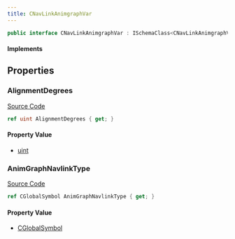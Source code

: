 ```yaml
---
title: CNavLinkAnimgraphVar
---
```


```csharp
public interface CNavLinkAnimgraphVar : ISchemaClass<CNavLinkAnimgraphVar>, ISchemaField, ISchemaClass, INativeHandle
```

#### Implements

## Properties

### AlignmentDegrees

[Source Code](https://github.com/swiftly-solution/swiftlys2/blob/beta/managed/src/SwiftlyS2.Generated/Schemas/Interfaces/CNavLinkAnimgraphVar.cs#L18)

```csharp
ref uint AlignmentDegrees { get; }
```

#### Property Value

- [uint](https://learn.microsoft.com/dotnet/api/system.uint32)

### AnimGraphNavlinkType

[Source Code](https://github.com/swiftly-solution/swiftlys2/blob/beta/managed/src/SwiftlyS2.Generated/Schemas/Interfaces/CNavLinkAnimgraphVar.cs#L16)

```csharp
ref CGlobalSymbol AnimGraphNavlinkType { get; }
```

#### Property Value

- [CGlobalSymbol](/docs/api/shared/natives/cglobalsymbol)

